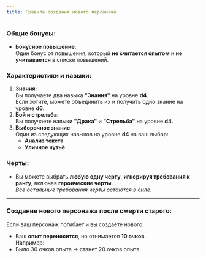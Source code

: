 ```yaml
---
title: Правила создания нового персонажа
---
```


### Общие бонусы:
- **Бонусное повышение**:  
  Один бонус от повышения, который **не считается опытом** и **не учитывается** в списке повышений.

### Характеристики и навыки:
1. **Знания**:  
   Вы получаете два навыка **"Знания"** на уровне **d4**.  
   Если хотите, можете объединить их и получить одно знание на уровне **d6**.
2. **Бой и стрельба**:  
   Вы получаете навыки **"Драка"** и **"Стрельба"** на уровне **d4**.
3. **Выборочное знание**:  
   Один из следующих навыков на уровне **d4** на ваш выбор:  
   - **Анализ текста**  
   - **Уличное чутьё**

### Черты:
- Вы можете выбрать **любую одну черту**, **игнорируя требования к рангу**, включая **героические черты**.  
  _Все остальные требования черты остаются в силе._

---

### Создание нового персонажа после смерти старого:
Если ваш персонаж погибает и вы создаёте нового:  
- Ваш **опыт переносится**, но отнимается **10 очков**.  
Например:  
- Было 30 очков опыта → станет 20 очков опыта.